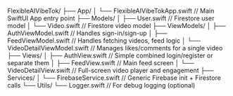 FlexibleAIVibeTok/
├── App/
│   └── FlexibleAIVibeTokApp.swift   // Main SwiftUI App entry point
├── Models/
│   ├── User.swift                   // Firestore user model
│   └── Video.swift                  // Firestore video model
├── ViewModels/
│   ├── AuthViewModel.swift          // Handles sign-in/sign-up
│   ├── FeedViewModel.swift          // Handles fetching videos, feed logic
│   └── VideoDetailViewModel.swift   // Manages likes/comments for a single video
├── Views/
│   ├── AuthView.swift               // Simple combined login/register or separate them
│   ├── FeedView.swift               // Main feed screen
│   └── VideoDetailView.swift        // Full-screen video player and engagement
├── Services/
│   └── FirebaseService.swift        // Generic Firebase init + Firestore calls
└── Utils/
    └── Logger.swift                 // For debug logging (optional)